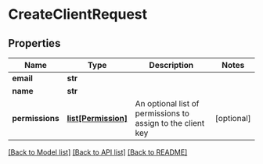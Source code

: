 # CreateClientRequest

## Properties
Name | Type | Description | Notes
------------ | ------------- | ------------- | -------------
**email** | **str** |  | 
**name** | **str** |  | 
**permissions** | [**list[Permission]**](Permission.md) | An optional list of permissions to assign to the client key | [optional] 

[[Back to Model list]](../README.md#documentation-for-models) [[Back to API list]](../README.md#documentation-for-api-endpoints) [[Back to README]](../README.md)

